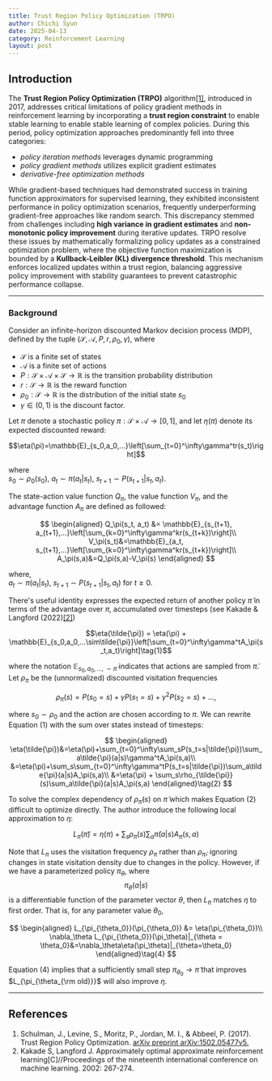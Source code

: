 ```yaml
---
title: Trust Region Policy Optimization (TRPO)
author: Chichi Syun
date: 2025-04-13
category: Reinforcement Learning
layout: post
---
```


## Introduction

The **Trust Region Policy Optimization (TRPO)** algorithm[[1]](#references), introduced in 2017, addresses critical limitations of policy gradient methods in reinforcement learning by incorporating a **trust region constraint** to enable stable learning to enable stable learning of complex policies. During this period, policy optimization approaches predominantly fell into three categories:  
- *policy iteration methods* leverages dynamic programming  
- *policy gradient methods* utilizes explicit gradient estimates  
- *derivative-free optimization methods*  
  
While gradient-based techniques had demonstrated success in training function approximators for supervised learning, they exhibited inconsistent performance in policy optimization scenarios, frequently underperforming gradient-free approaches like random search. This discrepancy stemmed from challenges including **high variance in gradient estimates** and **non-monotonic policy improvement** during iterative updates. TRPO resolve these issues by mathematically formalizing policy updates as a constrained optimization problem, where the objective function maximization is bounded by a **Kullback-Leibler (KL) divergence threshold**. This mechanism enforces localized updates within a trust region, balancing aggressive policy improvement with stability guarantees to prevent catastrophic performance collapse.

---
### Background  
Consider an infinite-horizon discounted Markov decision process (MDP), defined by the tuple ($\mathcal{S}, \mathcal{A}, P, r, \rho_0, \gamma$), where  
- $\mathcal{S}$ is a finite set of states  
- $\mathcal{A}$ is a finite set of actions  
- $P:\mathcal{S}\times\mathcal{A}\times\mathcal{S}\rightarrow\mathbb{R}$ is the transition probability distribution  
- $r: \mathcal{S}\rightarrow\mathbb{R}$ is the reward function  
- $\rho_0:\mathcal{S}\rightarrow\mathbb{R}$ is the distribution of the initial state $s_0$  
- $\gamma\in(0,1)$ is the discount factor.  
  
Let $\pi$ denote a stochastic policy $\pi: \mathcal{S}\times\mathcal{A}\rightarrow [0,1]$, and let $\eta(\pi)$ denote its expected discounted reward:  
  
$$\eta(\pi)=\mathbb{E}_{s_0,a_0,...}\left[\sum_{t=0}^\infty\gamma^tr(s_t)\right]$$

where    
$s_0\sim \rho_0(s_0),\ a_t\sim \pi(a_t|s_t),\ s_{t+1}\sim P(s_{t+1}|s_t, a_t)$.  
  
The state-action value function $Q_\pi$, the value function $V_\pi$, and the advantage function $A_\pi$ are defined as followed:  
    
$$
\begin{aligned}
Q_\pi(s_t, a_t) &= \mathbb{E}_{s_{t+1}, a_{t+1},...}\left[\sum_{k=0}^\infty\gamma^kr(s_{t+k})\right]\\
V_\pi(s_t)&=\mathbb{E}_{a_t, s_{t+1},...}\left[\sum_{k=0}^\infty\gamma^kr(s_{t+k})\right]\\
A_\pi(s,a)&=Q_\pi(s,a)-V_\pi(s)
\end{aligned}
$$

where,  
$a_t\sim \pi(a_t|s_t),\ s_{t+1}\sim P(s_{t+1}|s_t, a_t)$ for $t\geq 0$.  
  
There's useful identity expresses the expected return of another policy $\tilde{\pi}$ in terms of the advantage over $\pi$, accumulated over timesteps (see Kakade & Langford (2022)[[2]](#references))  
   
$$\eta(\tilde{\pi}) = \eta(\pi) + \mathbb{E}_{s_0,a_0,...\sim\tilde{\pi}}\left[\sum_{t=0}^\infty\gamma^tA_\pi(s_t,a_t)\right]\tag{1}$$

  
where the notation $\mathbb{E}_{s_0, a_0, ...,\sim\tilde{\pi}}$ indicates that actions are sampled from $\tilde{\pi}$. Let $\rho_\pi$ be the (unnormalized) discounted visitation frequencies  
  
$$\rho_\pi(s) = P(s_0=s) + \gamma P(s_1 =s) + \gamma^2P(s_2=s)+...,$$
  
where $s_0\sim\rho_0$ and the action are chosen according to $\pi$. We can rewrite Equation $(1)$ with the sum over states instead of timesteps:  
  
$$
\begin{aligned}
\eta(\tilde{\pi})&=\eta(\pi)+\sum_{t=0}^\infty\sum_sP(s_t=s|\tilde{\pi})\sum_a\tilde{\pi}(a|s)\gamma^tA_\pi(s,a)\\
&=\eta(\pi)+\sum_s\sum_{t=0}^\infty\gamma^tP(s_t=s|\tilde{\pi})\sum_a\tilde{\pi}(a|s)A_\pi(s,a)\\
&=\eta(\pi) + \sum_s\rho_{\tilde{\pi}}(s)\sum_a\tilde{\pi}(a|s)A_\pi(s,a)
\end{aligned}\tag{2}
$$

To solve the complex dependency of $\rho_{\tilde{\pi}}(s)$ on $\tilde{\pi}$ which makes Equation $(2)$ difficult to optimize directly. The author introduce the following local approximation to $\eta$:  

$$L_\pi(\tilde{\pi}) = \eta(\pi) + \sum_s\rho_\pi(s)\sum_a\tilde{\pi}(a|s)A_\pi(s,a)\tag{3}$$

  
Note that $L_\pi$ uses the visitation frequency $\rho_\pi$ rather than $\rho_{\tilde{\pi}}$, ignoring changes in state visitation density due to changes in the policy. However, if we have a parameterized policy $\pi_\theta$, where $$\pi_\theta(a|s)$$ is a differentiable function of the parameter vector $\theta$, then $L_\pi$ matches $\eta$ to first order. That is, for any parameter value $\theta_0$,    
  
$$
\begin{aligned}
L_{\pi_{\theta_0}}(\pi_{\theta_0}) &= \eta(\pi_{\theta_0})\\
\nabla_\theta L_{\pi_{\theta_0}}(\pi_\theta)|_{\theta = \theta_0}&=\nabla_\theta\eta(\pi_\theta)|_{\theta=\theta_0}
\end{aligned}\tag{4}
$$

Equation $(4)$ implies that a sufficiently small step $\pi_{\theta_0}\rightarrow\tilde{\pi}$ that improves $L_{\pi_{\theta_{\rm old}}}$ will also improve $\eta$. 

---

## References
1. Schulman, J., Levine, S., Moritz, P., Jordan, M. I., & Abbeel, P. (2017). Trust Region Policy Optimization. [arXiv preprint arXiv:1502.05477v5.](https://arxiv.org/abs/1502.05477)  
2. Kakade S, Langford J. Approximately optimal approximate reinforcement learning[C]//Proceedings of the nineteenth international conference on machine learning. 2002: 267-274.